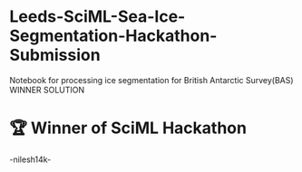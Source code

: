 # Leeds-SciML-Sea-Ice-Segmentation-Hackathon-Submission
Notebook for processing ice segmentation for British Antarctic Survey(BAS) WINNER SOLUTION

# 🏆 Winner of SciML Hackathon
-nilesh14k-
